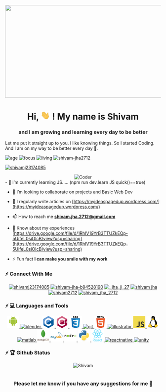 <div align= "center"><img src="https://user-images.githubusercontent.com/71783722/134857791-e36bd4cb-30f2-43c9-a965-e876c54f6617.png" width="1120" height="300" />
</div>

<h1 align="center">Hi, <img src="https://raw.githubusercontent.com/ABSphreak/ABSphreak/master/gifs/Hi.gif" width="30px"> ! My name is Shivam</h1>
<h3 align="center">and I am growing and learning every day to be better</h3>

Let me put it straight up to you. I like knowing things. So I started Coding. And I am on my way to be better every day 🎯.

<!-- <p align="left"> <img src="https://komarev.com/ghpvc/?username=shivam-jha2712&label=Profile%20views&color=0e75b6&style=flat" alt="shivam-jha2712" /> </p> -->

<!-- <p align="left"> <a href="https://github.com/ryo-ma/github-profile-trophy"><img src="https://github-profile-trophy.vercel.app/?username=shivam-jha2712" alt="shivam-jha2712" /></a> </p> -->

![age](https://img.shields.io/badge/age-19-brightgreen)
![focus](https://img.shields.io/badge/focus-Frontend-brightgreen)
![living](https://img.shields.io/badge/living-Ranchi-3c9)
<img src="https://komarev.com/ghpvc/?username=shivam-jha2712&label=Profile%20views&color=0e75b6&style=flat" alt="shivam-jha2712" />

<p align="left"> <a href="https://twitter.com/shivamj23174085" target="blank"><img src="https://img.shields.io/twitter/follow/shivamj23174085?logo=twitter&style=for-the-badge" alt="shivamj23174085" /></a> </p>
<!-- 
https://user-images.githubusercontent.com/71783722/128679602-cd976d98-72b9-4755-85a5-ab6ab54aa4d9.gif -->
<div align="center">
<img width="680px" height="480px" alt="Coder" src="https://user-images.githubusercontent.com/71783722/128679602-cd976d98-72b9-4755-85a5-ab6ab54aa4d9.gif" />
</div>
- 🌱 I’m currently learning JS..... (npm run dev.learn JS quick()==true)

- 👯 I’m looking to collaborate on projects and Basic Web Dev 

- 📝 I regularly write articles on [https://myideaspagedup.wordpress.com/](https://myideaspagedup.wordpress.com/)

- 📫 How to reach me **shivam.jha.2712@gmail.com**

- 📄 Know about my experiences [https://drive.google.com/file/d/1RhIV19YrB3TTUZkEQp-5UifeL0siOIcB/view?usp=sharing](https://drive.google.com/file/d/1RhIV19YrB3TTUZkEQp-5UifeL0siOIcB/view?usp=sharing)

- ⚡ Fun fact **I can make you smile with my work**


### ⚡ Connect With Me
<!-- <h3 align="left">Connect with me:</h3> -->
<p align="center">
<a href="https://twitter.com/shivamj23174085" target="blank"><img align="center" src="https://raw.githubusercontent.com/rahuldkjain/github-profile-readme-generator/master/src/images/icons/Social/twitter.svg" alt="shivamj23174085" height="30" width="40" /></a>
<a href="https://linkedin.com/in/shivam-jha-b94528190" target="blank"><img align="center" src="https://raw.githubusercontent.com/rahuldkjain/github-profile-readme-generator/master/src/images/icons/Social/linked-in-alt.svg" alt="shivam-jha-b94528190" height="30" width="40" /></a>
<a href="https://instagram.com/_jha_ji_27" target="blank"><img align="center" src="https://raw.githubusercontent.com/rahuldkjain/github-profile-readme-generator/master/src/images/icons/Social/instagram.svg" alt="_jha_ji_27" height="30" width="40" /></a>
<a href="https://dribbble.com/shivam jha" target="blank"><img align="center" src="https://raw.githubusercontent.com/rahuldkjain/github-profile-readme-generator/master/src/images/icons/Social/dribbble.svg" alt="shivam jha" height="30" width="40" /></a>
<a href="https://www.codechef.com/users/shivam2712" target="blank"><img align="center" src="https://cdn.jsdelivr.net/npm/simple-icons@3.1.0/icons/codechef.svg" alt="shivam2712" height="30" width="40" /></a>
<a href="https://www.hackerrank.com/shivam_jha_2712" target="blank"><img align="center" src="https://raw.githubusercontent.com/rahuldkjain/github-profile-readme-generator/master/src/images/icons/Social/hackerrank.svg" alt="shivam_jha_2712" height="30" width="40" /></a>
</p>

### ⚡ 💻 Languages and Tools
 
<!-- <h3 align="left">Languages and Tools:</h3> -->
<p align="center"> 
 <a href="https://developer.android.com" target="_blank"> <img src="https://raw.githubusercontent.com/devicons/devicon/master/icons/android/android-original-wordmark.svg" alt="android" width="40" height="40"/> </a> <a href="https://www.blender.org/" target="_blank"> <img src="https://download.blender.org/branding/community/blender_community_badge_white.svg" alt="blender" width="40" height="40"/> </a> <a href="https://www.cprogramming.com/" target="_blank"> <img src="https://raw.githubusercontent.com/devicons/devicon/master/icons/c/c-original.svg" alt="c" width="40" height="40"/> </a> <a href="https://www.w3schools.com/cpp/" target="_blank"> <img src="https://raw.githubusercontent.com/devicons/devicon/master/icons/cplusplus/cplusplus-original.svg" alt="cplusplus" width="40" height="40"/> </a> <a href="https://www.w3schools.com/css/" target="_blank"> <img src="https://raw.githubusercontent.com/devicons/devicon/master/icons/css3/css3-original-wordmark.svg" alt="css3" width="40" height="40"/> </a> <a href="https://git-scm.com/" target="_blank"> <img src="https://www.vectorlogo.zone/logos/git-scm/git-scm-icon.svg" alt="git" width="40" height="40"/> </a> <a href="https://www.w3.org/html/" target="_blank"> <img src="https://raw.githubusercontent.com/devicons/devicon/master/icons/html5/html5-original-wordmark.svg" alt="html5" width="40" height="40"/> </a> <a href="https://www.adobe.com/in/products/illustrator.html" target="_blank"> <img src="https://www.vectorlogo.zone/logos/adobe_illustrator/adobe_illustrator-icon.svg" alt="illustrator" width="40" height="40"/> </a> <a href="https://developer.mozilla.org/en-US/docs/Web/JavaScript" target="_blank"> <img src="https://raw.githubusercontent.com/devicons/devicon/master/icons/javascript/javascript-original.svg" alt="javascript" width="40" height="40"/> </a> <a href="https://www.linux.org/" target="_blank"> <img src="https://raw.githubusercontent.com/devicons/devicon/master/icons/linux/linux-original.svg" alt="linux" width="40" height="40"/> </a> <a href="https://www.mathworks.com/" target="_blank"> <img src="https://upload.wikimedia.org/wikipedia/commons/2/21/Matlab_Logo.png" alt="matlab" width="40" height="40"/> </a> <a href="https://www.mongodb.com/" target="_blank"> <img src="https://raw.githubusercontent.com/devicons/devicon/master/icons/mongodb/mongodb-original-wordmark.svg" alt="mongodb" width="40" height="40"/> </a> <a href="https://www.mysql.com/" target="_blank"> <img src="https://raw.githubusercontent.com/devicons/devicon/master/icons/mysql/mysql-original-wordmark.svg" alt="mysql" width="40" height="40"/> </a> <a href="https://nodejs.org" target="_blank"> <img src="https://raw.githubusercontent.com/devicons/devicon/master/icons/nodejs/nodejs-original-wordmark.svg" alt="nodejs" width="40" height="40"/> </a> <a href="https://www.python.org" target="_blank"> <img src="https://raw.githubusercontent.com/devicons/devicon/master/icons/python/python-original.svg" alt="python" width="40" height="40"/> </a> <a href="https://reactjs.org/" target="_blank"> <img src="https://raw.githubusercontent.com/devicons/devicon/master/icons/react/react-original-wordmark.svg" alt="react" width="40" height="40"/> </a> <a href="https://reactnative.dev/" target="_blank"> <img src="https://reactnative.dev/img/header_logo.svg" alt="reactnative" width="40" height="40"/> </a> <a href="https://unity.com/" target="_blank"> <img src="https://www.vectorlogo.zone/logos/unity3d/unity3d-icon.svg" alt="unity" width="40" height="40"/> </a> </p>

<!-- <p><img align="left" src="https://github-readme-stats.vercel.app/api/top-langs?username=shivam-jha2712&show_icons=true&locale=en&layout=compact" alt="shivam-jha2712" /></p> -->
### ⚡ 🏆 Github Status
<!-- <p>&nbsp;<img align="center" src="https://github-readme-stats.vercel.app/api?username=shivam-jha2712&show_icons=true&locale=en" alt="shivam-jha2712" /></p> -->
<div align="center">
  <img  src="https://github-readme-stats.vercel.app/api?username=shivam-jha2712&show_icons=true&theme=react&count_private=true" alt="Shivam" />     
</div>

<br>

<div align="center">


### Please let me know if you have any suggestions for me 🏁
<!-- <p>&nbsp;<img align="center" src="https://github-readme-stats.vercel.app/api?username=shivam-jha2712&show_icons=true&locale=en" alt="shivam-jha2712" /></p> -->

<!-- <p><img align="center" src="https://github-readme-streak-stats.herokuapp.com/?user=shivam-jha2712&" alt="shivam-jha2712" /></p> -->
